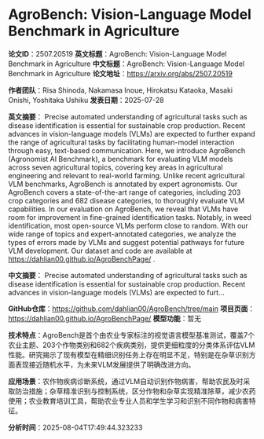 # AgroBench: Vision-Language Model Benchmark in Agriculture

**论文ID**：2507.20519
**英文标题**：AgroBench: Vision-Language Model Benchmark in Agriculture
**中文标题**：AgroBench: Vision-Language Model Benchmark in Agriculture
**论文地址**：https://arxiv.org/abs/2507.20519

**作者团队**：Risa Shinoda, Nakamasa Inoue, Hirokatsu Kataoka, Masaki Onishi, Yoshitaka Ushiku
**发表日期**：2025-07-28

**英文摘要**：
Precise automated understanding of agricultural tasks such as disease
identification is essential for sustainable crop production. Recent advances in
vision-language models (VLMs) are expected to further expand the range of
agricultural tasks by facilitating human-model interaction through easy,
text-based communication. Here, we introduce AgroBench (Agronomist AI
Benchmark), a benchmark for evaluating VLM models across seven agricultural
topics, covering key areas in agricultural engineering and relevant to
real-world farming. Unlike recent agricultural VLM benchmarks, AgroBench is
annotated by expert agronomists. Our AgroBench covers a state-of-the-art range
of categories, including 203 crop categories and 682 disease categories, to
thoroughly evaluate VLM capabilities. In our evaluation on AgroBench, we reveal
that VLMs have room for improvement in fine-grained identification tasks.
Notably, in weed identification, most open-source VLMs perform close to random.
With our wide range of topics and expert-annotated categories, we analyze the
types of errors made by VLMs and suggest potential pathways for future VLM
development. Our dataset and code are available at
https://dahlian00.github.io/AgroBenchPage/ .

**中文摘要**：
Precise automated understanding of agricultural tasks such as disease
identification is essential for sustainable crop production. Recent advances in
vision-language models (VLMs) are expected to furt...

**GitHub仓库**：https://github.com/dahlian00/AgroBench/tree/main
**项目页面**：https://dahlian00.github.io/AgroBenchPage/
**模型功能**：暂无

**技术特点**：AgroBench是首个由农业专家标注的视觉语言模型基准测试，覆盖7个农业主题、203个作物类别和682个疾病类别，提供更细粒度的分类体系评估VLM性能。研究揭示了现有模型在精细识别任务上存在明显不足，特别是在杂草识别方面表现接近随机水平，为未来VLM发展提供了明确改进方向。

**应用场景**：农作物疾病诊断系统，通过VLM自动识别作物病害，帮助农民及时采取防治措施；杂草精准识别与控制系统，区分作物和杂草实现精准除草，减少农药使用；农业教育培训工具，帮助农业专业人员和学生学习和识别不同作物和病害特征。

**分析时间**：2025-08-04T17:49:44.323233